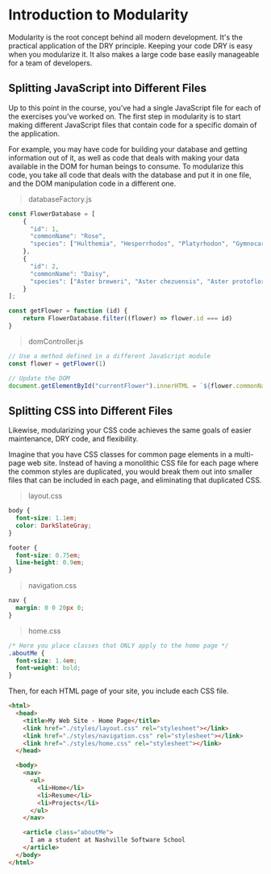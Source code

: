 # Introduction to Modularity

Modularity is the root concept behind all modern development. It's the practical application of the DRY principle. Keeping your code DRY is easy when you modularize it. It also makes a large code base easily manageable for a team of developers.

## Splitting JavaScript into Different Files

Up to this point in the course, you've had a single JavaScript file for each of the exercises you've worked on. The first step in modularity is to start making different JavaScript files that contain code for a specific domain of the application.

For example, you may have code for building your database and getting information out of it, as well as code that deals with making your data available in the DOM for human beings to consume. To modularize this code, you take all code that deals with the database and put it in one file, and the DOM manipulation code in a different one.

> databaseFactory.js

```js
const FlowerDatabase = [
    {
      "id": 1,
      "commonName": "Rose",
      "species": ["Hulthemia", "Hesperrhodos", "Platyrhodon", "Gymnocarpae"]
    },
    {
      "id": 2,
      "commonName": "Daisy",
      "species": ["Aster breweri", "Aster chezuensis", "Aster protoflorian", "Gymnocarpae"]
    }
];

const getFlower = function (id) {
    return FlowerDatabase.filter((flower) => flower.id === id)
}
```

> domController.js

```js
// Use a method defined in a different JavaScript module
const flower = getFlower(1)

// Update the DOM
document.getElementById("currentFlower").innerHTML = `${flower.commonName}`;
```

## Splitting CSS into Different Files

Likewise, modularizing your CSS code achieves the same goals of easier maintenance, DRY code, and flexibility.

Imagine that you have CSS classes for common page elements in a multi-page web site. Instead of having a monolithic CSS file for each page where the common styles are duplicated, you would break them out into smaller files that can be included in each page, and eliminating that duplicated CSS.

> layout.css

```css
body {
  font-size: 1.1em;
  color: DarkSlateGray;
}

footer {
  font-size: 0.75em;
  line-height: 0.9em;
}
```

> navigation.css

```css
nav {
  margin: 0 0 20px 0;
}
```

> home.css

```css
/* Here you place classes that ONLY apply to the home page */
.aboutMe {
  font-size: 1.4em;
  font-weight: bold;
}
```

Then, for each HTML page of your site, you include each CSS file.

```html
<html>
  <head>
    <title>My Web Site - Home Page</title>
    <link href="./styles/layout.css" rel="stylesheet"></link>
    <link href="./styles/navigation.css" rel="stylesheet"></link>
    <link href="./styles/home.css" rel="stylesheet"></link>
  </head>

  <body>
    <nav>
      <ul>
        <li>Home</li>
        <li>Resume</li>
        <li>Projects</li>
      </ul>
    </nav>

    <article class="aboutMe">
      I am a student at Nashville Software School
    </article>
  </body>
</html>
```

